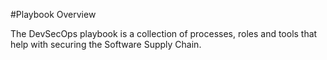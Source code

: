 #Playbook Overview

The DevSecOps playbook is a collection of processes, roles and tools that help with securing the Software Supply Chain.
